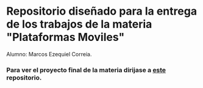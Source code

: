 <h1>Repositorio diseñado para la entrega de los trabajos de la materia "Plataformas Moviles"</h1>
<p>Alumno: Marcos Ezequiel Correia.</p>
<h3>Para ver el proyecto final de la materia dirijase a <a href="https://github.com/lincNx/PlatMovF">este</a> repositorio.</h3>
